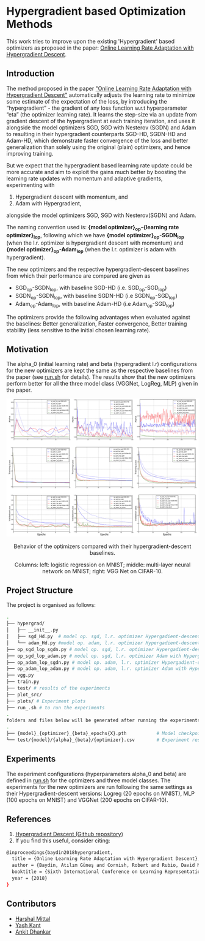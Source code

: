 Hypergradient based Optimization Methods
===
This work tries to improve upon the existing 'Hypergradient' based optimizers as proposed in the paper: [Online Learning Rate Adaptation with Hypergradient Descent][1].

## Introduction
The method proposed in the paper ["Online Learning Rate Adaptation with Hypergradient Descent"][1] automatically adjusts the learning rate to minimize some estimate of the expectation of the loss, by introducing the “hypergradient” - the gradient of any loss function w.r.t hyperparameter “eta” (the optimizer learning rate). It learns the step-size via an update from gradient descent of the hypergradient at each training iteration, and uses it alongside the model optimizers SGD, SGD with Nesterov (SGDN) and Adam to resulting in their hypergradient counterparts SGD-HD, SGDN-HD and Adam-HD, which demonstrate faster convergence of the loss and better generalization than solely using the original (plain) optimizers, and hence improving training. 

But we expect that the hypergradient based learning rate update could be more accurate and aim to exploit the gains much better by boosting the learning rate updates with momentum and adaptive gradients, experimenting with 
1. Hypergradient descent with momentum, and
2. Adam with Hypergradient, 

alongside the model optimizers SGD, SGD with Nesterov(SGDN) and Adam. 

The naming convention used is: **{model optimizer}<sub>op</sub>-{learning rate optimizer}<sub>lop</sub>**, following which we have **{model optimizer}<sub>op</sub>-SGDN<sub>lop</sub>** (when the l.r. optimizer is hypergradient descent with momentum) and **{model optimizer}<sub>op</sub>-Adam<sub>lop</sub>** (when the l.r. optimizer is adam with hypergradient).

The new optimizers and the respective hypergradient-descent baselines from which their performance are compared are given as
- SGD<sub>op</sub>-SGDN<sub>lop</sub>, with baseline SGD-HD (i.e. SGD<sub>op</sub>-SGD<sub>lop</sub>)
- SGDN<sub>op</sub>-SGDN<sub>lop</sub>, with baseline SGDN-HD (i.e SGDN<sub>op</sub>-SGD<sub>lop</sub>)
- Adam<sub>op</sub>-Adam<sub>lop</sub>, with baseline Adam-HD (i.e Adam<sub>op</sub>-SGD<sub>lop</sub>)

The optimizers provide the following advantages when evaluated against the baselines: Better generalization, Faster convergence, Better training stability (less sensitive to the initial chosen learning rate).


Motivation
---
The alpha_0 (initial learning rate) and beta (hypergradient l.r) configurations for the new optimizers are kept the same as the respective baselines from the paper (see [run.sh](https://github.com/harshalmittal4/HD_variants/blob/master/run.sh) for details). The results show that the new optimizers perform better for all the three model class (VGGNet, LogReg, MLP) given in the paper.

<img src="results.png">
<p align=center>Behavior of the optimizers compared with their hypergradient-descent baselines.</p>

<p align=center>Columns: left: logistic regression on MNIST; middle: multi-layer neural network on MNIST; right:
VGG Net on CIFAR-10.</p>

Project Structure
---
The project is organised as follows:

```bash
.
├── hypergrad/
│   ├── __init__.py 
│   ├── sgd_Hd.py  # model op. sgd, l.r. optimizer Hypergadient-descent (original)
│   └── adam_Hd.py #model op. adam, l.r. optimizer Hypergadient-descent (original)
├── op_sgd_lop_sgdn.py # model op. sgd, l.r. optimizer Hypergadient-descent with momentum
├── op_sgd_lop_adam.py # model op. sgd, l.r. optimizer Adam with Hypergadient 
├── op_adam_lop_sgdn.py # model op. adam, l.r. optimizer Hypergadient-descent with momentum
├── op_adam_lop_adam.py # model op. adam, l.r. optimizer Adam with Hypergadient
├── vgg.py
├── train.py
├── test/ # results of the experiments
├── plot_src/
├── plots/ # Experiment plots
├── run_.sh # to run the experiments
.
folders and files below will be generated after running the experiments
.
├── {model}_{optimizer}_{beta}_epochs{X}.pth           # Model checkpoint
└── test/{model}/{alpha}_{beta}/{optimizer}.csv        # Experiment results
```

Experiments
---
The experiment configurations (hyperparameters alpha_0 and beta) are defined in [run.sh](https://github.com/harshalmittal4/HD_variants/blob/master/run.sh)  for the optimizers and three model classes. The experiments for the new optimizers are run following the same settings as their Hypergradient-descent versions: Logreg (20 epochs on MNIST), MLP (100 epochs on MNIST) and VGGNet (200 epochs on CIFAR-10).

## References

1) [Hypergradient Descent (Github repository)](https://github.com/gbaydin/hypergradient-descent)
2) If you find this useful, consider citing:
```bash
@inproceedings{baydin2018hypergradient,
  title = {Online Learning Rate Adaptation with Hypergradient Descent},
  author = {Baydin, Atılım Güneş and Cornish, Robert and Rubio, David Martínez and Schmidt, Mark and Wood, Frank},
  booktitle = {Sixth International Conference on Learning Representations (ICLR), Vancouver, Canada, April 30 -- May 3, 2018},
  year = {2018}
}
```
## Contributors
- [Harshal Mittal][2]
- [Yash Kant][3]
- [Ankit Dhankar][4]

[1]:https://arxiv.org/pdf/1703.04782.pdf
[2]:https://github.com/harshalmittal4
[3]:https://github.com/yashkant
[4]:https://github.com/Ankit-Dhankhar
